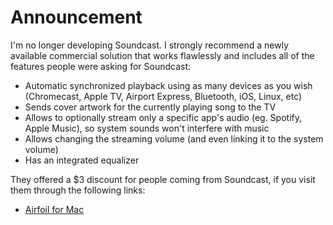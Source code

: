 # Announcement

I'm no longer developing Soundcast. I strongly recommend a newly available commercial solution that works flawlessly and includes all of the features people were asking for Soundcast:
- Automatic synchronized playback using as many devices as you wish (Chromecast, Apple TV, Airport Express, Bluetooth, iOS, Linux, etc)
- Sends cover artwork for the currently playing song to the TV
- Allows to optionally stream only a specific app's audio (eg. Spotify, Apple Music), so system sounds won't interfere with music
- Allows changing the streaming volume (and even linking it to the system volume)
- Has an integrated equalizer

They offered a $3 discount for people coming from Soundcast, if you visit them through the following links:
- [Airfoil for Mac](https://sites.fastspring.com/rogueamoeba/product/airfoilformac5?coupon=AGTHREE&source=andresxyz)
